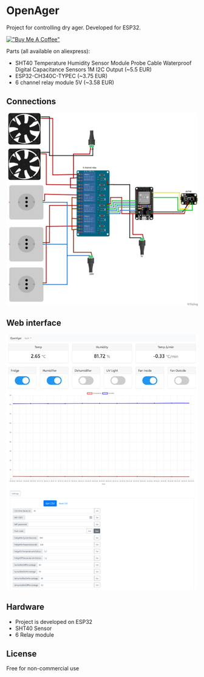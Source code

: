 # OpenAger

Project for controlling dry ager. Developed for ESP32.

[!["Buy Me A Coffee"](https://www.buymeacoffee.com/assets/img/custom_images/orange_img.png)](https://buycoffee.to/stefunk)

Parts (all available on aliexpress):

- SHT40 Temperature Humidity Sensor Module Probe Cable Waterproof Digital Capacitance Sensors 1M I2C Output (~5.5 EUR)
- ESP32-CH340C-TYPEC (~3.75 EUR)
- 6 channel relay module 5V (~3.58 EUR)

##  Connections

![Schematics](schematic.png)

## Web interface

![Screenshot](ss.png)

## Hardware

* Project is developed on ESP32
* SHT40 Sensor
* 6 Relay module

## License

Free for non-commercial use


